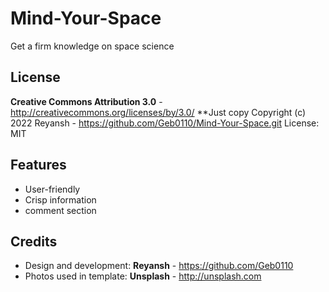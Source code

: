 Mind-Your-Space
=============

Get a firm knowledge on space science

License
-------
**Creative Commons Attribution 3.0** - http://creativecommons.org/licenses/by/3.0/
**Just copy
Copyright (c) 2022 Reyansh - https://github.com/Geb0110/Mind-Your-Space.git
License: MIT


Features
-----------

* User-friendly
* Crisp information
* comment section

Credits
-------
* Design and development: **Reyansh** - https://github.com/Geb0110
* Photos used in template: **Unsplash** - http://unsplash.com
